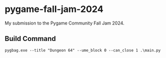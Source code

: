 # pygame-fall-jam-2024
My submission to the Pygame Community Fall Jam 2024.

## Build Command
```shell
pygbag.exe --title "Dungeon 64" --ume_block 0 --can_close 1 .\main.py
```
